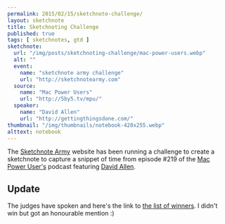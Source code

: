 ```yaml
---
permalink: 2015/02/15/sketchnote-challenge/
layout: sketchnote
title: Sketchnoting Challenge
published: true
tags: [ sketchnotes, gtd ]
sketchnote:
  url: "/img/posts/sketchnoting-challenge/mac-power-users.webp"
  alt: ""
  event:
    name: "sketchnote army challenge"
    url: "http://sketchnotearmy.com"
  source:
    name: "Mac Power Users"
    url: "http://5by5.tv/mpu/"
  speaker:
    name: "David Allen"
    url: "http://gettingthingsdone.com/"
thumbnail: "/img/thumbnails/notebook-420x255.webp"
alttext: notebook
---
```


The <a href="http://sketchnotearmy.com">Sketchnote Army</a> website has been running a challenge to create a 
sketchnote to capture a snippet of time from episode #219 of the <a href="http://5by5.tv/mpu/">Mac 
Power User's</a> podcast featuring <a href="http://gettingthingsdone.com/">David Allen</a>. 

## Update

The judges have spoken and here's the link to [the list of winners](http://sketchnotearmy.com/blog/2015/2/23/sketchnoting-challenge-david-allen-on-mac-power-users-and-th.html). I didn't win but got an honourable mention :)

